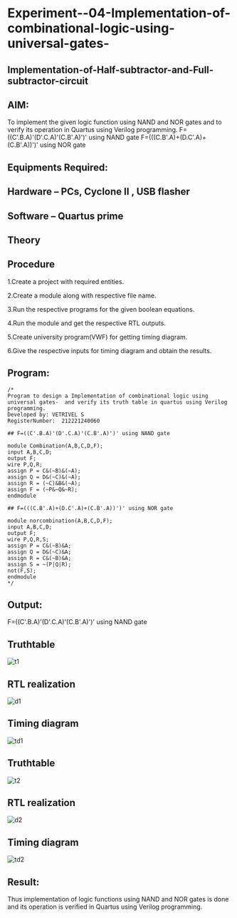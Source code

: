 # Experiment--04-Implementation-of-combinational-logic-using-universal-gates-
 ## Implementation-of-Half-subtractor-and-Full-subtractor-circuit
## AIM:
To implement the given logic function using NAND and NOR gates and to verify its operation in Quartus using Verilog programming.
F=((C'.B.A)'(D'.C.A)'(C.B'.A)')' using NAND gate
F=(((C.B'.A)+(D.C'.A)+(C.B'.A))')' using NOR gate


## Equipments Required:
## Hardware – PCs, Cyclone II , USB flasher
## Software – Quartus prime
## Theory

## Procedure

1.Create a project with required entities.

2.Create a module along with respective file name.

3.Run the respective programs for the given boolean equations.

4.Run the module and get the respective RTL outputs.

5.Create university program(VWF) for getting timing diagram.

6.Give the respective inputs for timing diagram and obtain the results.


## Program:
~~~
/*
Program to design a Implementation of combinational logic using universal gates-  and verify its truth table in quartus using Verilog programming.
Developed by: VETRIVEL S
RegisterNumber:  212221240060

## F=((C'.B.A)'(D'.C.A)'(C.B'.A)')' using NAND gate

module Combination(A,B,C,D,F);
input A,B,C,D;
output F;
wire P,Q,R;
assign P = C&(~B)&(~A);
assign Q = D&(~C)&(~A);
assign R = (~C)&B&(~A);
assign F = (~P&~Q&~R);
endmodule

## F=(((C.B'.A)+(D.C'.A)+(C.B'.A))')' using NOR gate

module norcombination(A,B,C,D,F);
input A,B,C,D;
output F;
wire P,Q,R,S;
assign P = C&(~B)&A;
assign Q = D&(~C)&A;
assign R = C&(~B)&A;
assign S = ~(P|Q|R);
not(F,S);
endmodule 
*/
~~~
## Output:
F=((C'.B.A)'(D'.C.A)'(C.B'.A)')' using NAND gate
## Truthtable
![t1](https://user-images.githubusercontent.com/95363138/167691146-fac95c73-4cbd-47f4-a627-cddebb0ce75f.png)
##  RTL realization
![d1](https://user-images.githubusercontent.com/95363138/167691183-aee7d0c8-5da6-4b1b-aaa3-81cbf6650318.png)
## Timing diagram 
![td1](https://user-images.githubusercontent.com/95363138/167691207-9c9ea46b-ffd5-4096-bb66-7ff4d3a30fe6.png)
## Truthtable
![t2](https://user-images.githubusercontent.com/95363138/167691277-59432976-237b-4886-9c9f-f56b86a6734d.png)
## RTL realization
![d2](https://user-images.githubusercontent.com/95363138/167691357-53a3ea5b-fa44-461d-92ae-4ee2805b89a6.png)
## Timing diagram
![td2](https://user-images.githubusercontent.com/95363138/167691445-c0598963-6741-4315-9c1b-91a38e488323.png)
## Result:
 Thus implementation of logic functions using NAND and NOR gates is done and its operation is verified in Quartus using Verilog programming.
